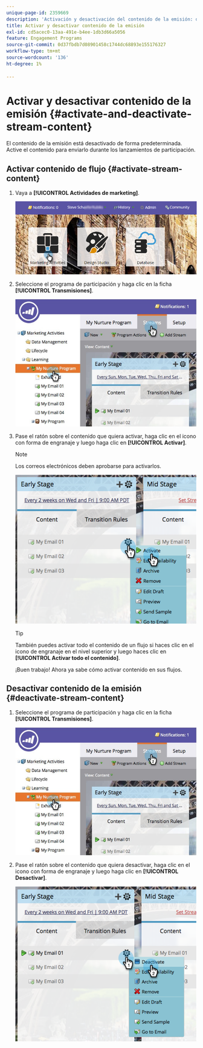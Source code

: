 ```yaml
---
unique-page-id: 2359669
description: 'Activación y desactivación del contenido de la emisión: documentos de Marketo, documentación del producto'
title: Activar y desactivar contenido de la emisión
exl-id: cd5acec0-13aa-491e-b4ee-1db3d66a5056
feature: Engagement Programs
source-git-commit: 0d37fbdb7d08901458c1744dc68893e155176327
workflow-type: tm+mt
source-wordcount: '136'
ht-degree: 1%

---
```


# Activar y desactivar contenido de la emisión {#activate-and-deactivate-stream-content}

El contenido de la emisión está desactivado de forma predeterminada. Active el contenido para enviarlo durante los lanzamientos de participación.

## Activar contenido de flujo {#activate-stream-content}

1. Vaya a **[!UICONTROL Actividades de marketing]**.

   ![](assets/login-marketing-activities.png)

1. Seleccione el programa de participación y haga clic en la ficha **[!UICONTROL Transmisiones]**.

   ![](assets/cloneasteam.jpg)

1. Pase el ratón sobre el contenido que quiera activar, haga clic en el icono con forma de engranaje y luego haga clic en **[!UICONTROL Activar]**.

   >[!NOTE]
   >
   >Los correos electrónicos deben aprobarse para activarlos.

   ![](assets/image2014-9-15-16-3a33-3a42.png)

   >[!TIP]
   >
   >También puedes activar todo el contenido de un flujo si haces clic en el icono de engranaje en el nivel superior y luego haces clic en **[!UICONTROL Activar todo el contenido]**.

   ¡Buen trabajo! Ahora ya sabe cómo activar contenido en sus flujos.

## Desactivar contenido de la emisión {#deactivate-stream-content}

1. Seleccione el programa de participación y haga clic en la ficha **[!UICONTROL Transmisiones]**.

   ![](assets/cloneasteam.jpg)

1. Pase el ratón sobre el contenido que quiera desactivar, haga clic en el icono con forma de engranaje y luego haga clic en **[!UICONTROL Desactivar]**.

   ![](assets/image2014-9-15-16-3a34-3a25.png)
